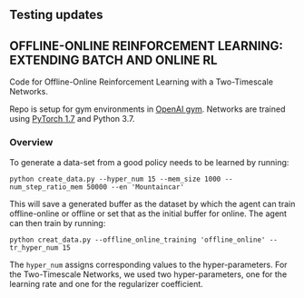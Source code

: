 ## Testing updates

 ## OFFLINE-ONLINE REINFORCEMENT LEARNING: EXTENDING BATCH AND ONLINE RL


Code for Offline-Online Reinforcement Learning with a Two-Timescale Networks. 

Repo is setup for gym environments in [OpenAI gym](https://github.com/openai/gym).
Networks are trained using [PyTorch 1.7](https://github.com/pytorch/pytorch) and Python 3.7. 

### Overview

To generate a data-set from a good policy needs to be learned by running:
```
python create_data.py --hyper_num 15 --mem_size 1000 --num_step_ratio_mem 50000 --en 'Mountaincar'

```
This will save a generated buffer as the dataset by which the agent can train offline-online or offline or set that as the initial buffer for online. The agent can then train by running:
```
python creat_data.py --offline_online_training 'offline_online' --tr_hyper_num 15 
```

The ```hyper_num``` assigns corresponding values to the hyper-parameters. For the Two-Timescale Networks, we used
two hyper-parameters, one for the learning rate and one for the regularizer coefficient. 

